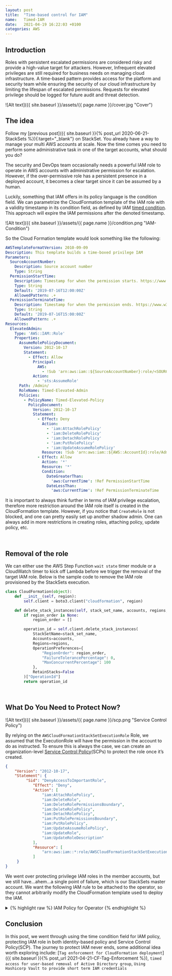 ```yaml
---
layout: post
title:  "Time-based control for IAM"
name:   Timed-IAM
date:   2021-04-19 16:22:03 +0100
categories: AWS
---
```


## Introduction
Roles with persistent escalated permissions are considered risky and provide a high-value target for attackers. However, Infrequent elevated privileges are still required for business needs on managing cloud infrastructure. A time-based pattern provides access for the platform and security team while ensuring the security of our cloud infrastructure by limiting the lifespan of escalated permissions. Requests for elevated privilege should be logged for future audit and threat detection. 

![Alt text]({{ site.baseurl }}/assets/{{ page.name }}/cover.jpg "Cover")

## The idea
Follow my [previous post]({{ site.baseurl }}{% post_url 2020-06-21-StackSets %}){:target="_blank"} on StackSet. You already have a way to manage your multi AWS accounts at scale. Now the time comes you need to perform some administrative task in one of the target accounts, what should you do? 

The security and DevOps team occasionally needs a powerful IAM role to operate in AWS accounts with administrative permission for escalation. However, if the over-permissive role has a persistent presence in a deployed account, it becomes a clear target since it can be assumed by a human. 

Luckily, something that IAM offers in its policy language is the condition field. We can parametrize the CloudFormation template of the IAM role with a validity timestamp in its condition field, as defined by IAM [timed condition](https://docs.aws.amazon.com/IAM/latest/UserGuide/reference_policies_multi-value-conditions.html). This approach will expire the IAM permissions after the denoted timestamp.


![Alt text]({{ site.baseurl }}/assets/{{ page.name }}/condition.png "IAM-Condition")

So the Cloud Formation template would look something like the following:

```yaml
AWSTemplateFormatVersion: 2010-09-09
Description: This template builds a time-boxed privilege IAM
Parameters:
  SourceAccountNumber:
    Description: Source account number
    Type: String
  PermissionStartTime:
    Description: Timestamp for when the permission starts. https://www.w3.org/TR/NOTE-datetime
    Type: String
    Default: '2019-07-16T12:00:00Z'
    AllowedPattern: .+
  PermissionTerminateTime:
    Description: Timestamp for when the permission ends. https://www.w3.org/TR/NOTE-datetime
    Type: String
    Default: '2019-07-16T15:00:00Z'
    AllowedPattern: .+
Resources:
  ElevatedAdmin:
    Type: 'AWS::IAM::Role'
    Properties:
      AssumeRolePolicyDocument:
        Version: 2012-10-17
        Statement:
          - Effect: Allow
            Principal:
              AWS:
                - !Sub 'arn:aws:iam::${SourceAccountNumber}:role/<SOURCE_IAM_ROLE>'
            Action:
              - 'sts:AssumeRole'
      Path: /Admin/
      RoleName: Timed-Elevated-Admin
      Policies:
        - PolicyName: Timed-Elevated-Policy
          PolicyDocument:
            Version: 2012-10-17
            Statement:
              - Effect: Deny
                Action:
                  - 'iam:AttachRolePolicy'
                  - 'iam:DeleteRolePolicy'
                  - 'iam:DetachRolePolicy'
                  - 'iam:PutRolePolicy'
                  - 'iam:UpdateAssumeRolePolicy'
                Resource: !Sub 'arn:aws:iam::${AWS::AccountId}:role/Admin/Timed-Elevated-Admin'
              - Effect: Allow
                Action: '*'
                Resource: '*'
                Condition:
                  DateGreaterThan:
                    'aws:CurrentTime': !Ref PermissionStartTime
                  DateLessThan:
                    'aws:CurrentTime': !Ref PermissionTerminateTime
```
It is important to always think further in terms of IAM privilege escalation, therefore more restriction around the IAM role itself is created in the CloudFormation template. However, if you notice that `CreateRole` is not blocked, and one can pretty easily set up another shadow admin. One can always add in more restrictions in creating roles, attaching policy, update policy, etc.  

<br>

## Removal of the role
We can either use the AWS Step Function `wait state` timer module or a CloudWatch timer to kick off Lambda before we trigger the removal of the target IAM role. Below is the sample code to remove the IAM role provisioned by the StackSets execution.
  
``` python
class CloudFormation(object):
    def __init__(self, region):
        self.client = boto3.client("cloudformation", region)

    def delete_stack_instances(self, stack_set_name, accounts, regions, region_order=None):
        if region_order is None:
            region_order = []

        operation_id = self.client.delete_stack_instances(
            StackSetName=stack_set_name,
            Accounts=accounts,
            Regions=regions,
            OperationPreferences={
                "RegionOrder": region_order,
                "FailureTolerancePercentage": 0,
                "MaxConcurrentPercentage": 100
            },
            RetainStacks=False
        )["OperationId"]
        return operation_id
```

<br>

## What Do You Need to Protect Now?

![Alt text]({{ site.baseurl }}/assets/{{ page.name }}/scp.png "Service Control Policy")

By relying on the `AWSCloudFormationStackSetExecutionRole` Role, we assumed that the ExecutionRole will have the permission in the account to do as instructed. To ensure this is always the case, we can create an organization-level [Service Control Policy](https://docs.aws.amazon.com/organizations/latest/userguide/orgs_manage_policies_scps.html)(SCPs) to protect the role once it’s created. 


``` json
{
    "Version": "2012-10-17",
    "Statement": {
    	 "Sid": "DenyAccessToImportantRole",
            "Effect": "Deny",
            "Action": [
                "iam:AttachRolePolicy",
                "iam:DeleteRole",
                "iam:DeleteRolePermissionsBoundary",
                "iam:DeleteRolePolicy",
                "iam:DetachRolePolicy",
                "iam:PutRolePermissionsBoundary",
                "iam:PutRolePolicy",
                "iam:UpdateAssumeRolePolicy",
                "iam:UpdateRole",
                "iam:UpdateRoleDescription"
            ],
            "Resource": [
                "arn:aws:iam::*:role/AWSCloudFormationStackSetExecutionRole"
            ]
     }
}
```


We went over protecting privilege IAM roles in the member accounts, but we still have...ahem...a single point of failure, which is our StackSets master account. We want the following IAM rule to be attached to the operator, so they cannot arbitrarily modify the CloudFormation template used to deploy the IAM. 


<details>
<summary>
{% highlight raw %}
IAM Policy for Operator
{% endhighlight %}
</summary>

{% highlight json %}
{% raw %}
{
    "Version": "2012-10-17",
    "Statement": [
        {
            "Action": [
                "cloudformation:ListStackSets"
            ],
            "Resource": "arn:aws:cloudformation:*:<ACCOUNT-ID>:stackset/*",
            "Effect": "Allow"
        },
        {
            "Action": [
                "cloudformation:CreateStackInstances",
                "cloudformation:CreateUploadBucket",
                "cloudformation:DeleteStackInstances",
                "cloudformation:DescribeAccountLimits",
                "cloudformation:DescribeChangeSet",
                "cloudformation:DescribeStackDriftDetectionStatus",
                "cloudformation:DescribeStackEvents",
                "cloudformation:DescribeStackInstance",
                "cloudformation:DescribeStackResource",
                "cloudformation:DescribeStackResourceDrifts",
                "cloudformation:DescribeStackResources",
                "cloudformation:DescribeStackSet",
                "cloudformation:DescribeStackSetOperation",
                "cloudformation:DescribeStacks",
                "cloudformation:DescribeType",
                "cloudformation:DescribeTypeRegistration",
                "cloudformation:DetectStackDrift",
                "cloudformation:DetectStackResourceDrift",
                "cloudformation:DetectStackSetDrift",
                "cloudformation:EstimateTemplateCost",
                "cloudformation:GetStackPolicy",
                "cloudformation:GetTemplate",
                "cloudformation:GetTemplateSummary",
                "cloudformation:ListChangeSets",
                "cloudformation:ListExports",
                "cloudformation:ListImports",
                "cloudformation:ListStackInstances",
                "cloudformation:ListStackResources",
                "cloudformation:ListStackSetOperationResults",
                "cloudformation:ListStackSetOperations",
                "cloudformation:ListStacks",
                "cloudformation:ListTypeRegistrations",
                "cloudformation:ListTypeVersions",
                "cloudformation:ListTypes",
                "cloudformation:UpdateStackInstances",
                "cloudformation:ValidateTemplate"
            ],
            "Resource": "arn:aws:cloudformation:*:<ACCOUNT-ID>:stackset/<ADMIN-IAM-STACKSET>*",
            "Effect": "Allow"
        }
    ]
}

{% endraw %}
{% endhighlight %}
</details> 


## Conclusion
In this post, we went through using the time condition field for IAM policy, protecting IAM role in both identity-based policy and Service Control Policy(SCP). The journey to protect IAM never ends, some additional idea worth exploring include: [`Tag enforcement for CloudFormation deployment`]({{ site.baseurl }}{% post_url 2021-04-21-CF-Tag-Enforcement %}), `timed access for user-based removal of Active Directory group`, `Using Hashicorp Vault to provide short term IAM credentials`
